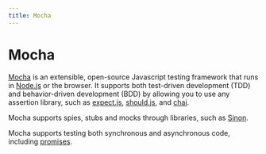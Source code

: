 ```yaml
---
title: Mocha
---
```


# Mocha

[Mocha](https://mochajs.org/) is an extensible, open-source Javascript testing framework that runs in [Node.js](/_glossary/NODEJS.md) or the browser. It supports both test-driven development (TDD) and behavior-driven development (BDD) by allowing you to use any assertion library, such as [expect.js](https://github.com/Automattic/expect.js), [should.js](https://github.com/shouldjs/should.js), and [chai](/_glossary/CHAI.md).

Mocha supports spies, stubs and mocks through libraries, such as [Sinon](https://github.com/sinonjs/sinon).

Mocha supports testing both synchronous and asynchronous code, including [promises](http://www.sitepoint.com/promises-in-javascript-unit-tests-the-definitive-guide/).
